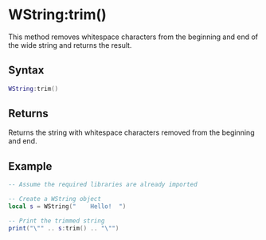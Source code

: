 # WString:trim()

This method removes whitespace characters from the beginning and end of the wide string and returns the result.

## Syntax

```lua
WString:trim()
```

## Returns

Returns the string with whitespace characters removed from the beginning and end.

## Example

```lua
-- Assume the required libraries are already imported

-- Create a WString object
local s = WString("    Hello!  ")

-- Print the trimmed string
print("\"" .. s:trim() .. "\"")
```